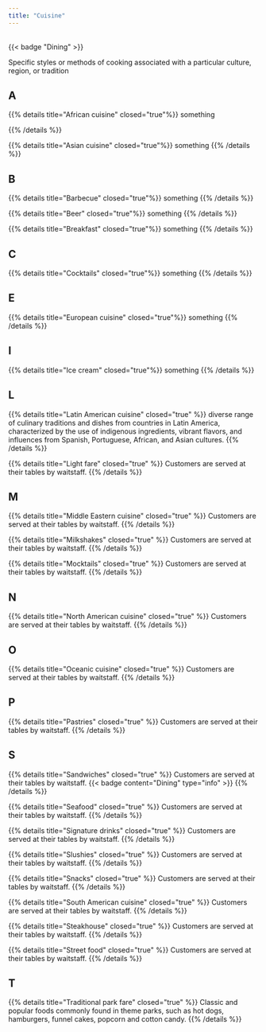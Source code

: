 ```yaml
---
title: "Cuisine"
---
```


<br />
{{< badge "Dining" >}}

Specific styles or methods of cooking associated with a particular culture, region, or tradition

## A

{{% details title="African cuisine" closed="true"%}}
something

{{% /details %}}

{{% details title="Asian cuisine" closed="true"%}}
something
{{% /details %}}

## B

{{% details title="Barbecue" closed="true"%}}
something
{{% /details %}}

{{% details title="Beer" closed="true"%}}
something
{{% /details %}}

{{% details title="Breakfast" closed="true"%}}
something
{{% /details %}}

## C

{{% details title="Cocktails" closed="true"%}}
something
{{% /details %}}

## E

{{% details title="European cuisine" closed="true"%}}
something
{{% /details %}}

## I

{{% details title="Ice cream" closed="true"%}}
something
{{% /details %}}

## L

{{% details title="Latin American cuisine" closed="true" %}}
diverse range of culinary traditions and dishes from countries in Latin America, characterized by the use of indigenous ingredients, vibrant flavors, and influences from Spanish, Portuguese, African, and Asian cultures.
{{% /details %}}

{{% details title="Light fare" closed="true" %}}
Customers are served at their tables by waitstaff.
{{% /details %}}

## M

{{% details title="Middle Eastern cuisine" closed="true" %}}
Customers are served at their tables by waitstaff.
{{% /details %}}

{{% details title="Milkshakes" closed="true" %}}
Customers are served at their tables by waitstaff.
{{% /details %}}

{{% details title="Mocktails" closed="true" %}}
Customers are served at their tables by waitstaff.
{{% /details %}}

## N

{{% details title="North American cuisine" closed="true" %}}
Customers are served at their tables by waitstaff.
{{% /details %}}

## O

{{% details title="Oceanic cuisine" closed="true" %}}
Customers are served at their tables by waitstaff.
{{% /details %}}

## P

{{% details title="Pastries" closed="true" %}}
Customers are served at their tables by waitstaff.
{{% /details %}}

## S

{{% details title="Sandwiches" closed="true" %}}
Customers are served at their tables by waitstaff.
{{< badge content="Dining" type="info" >}}
{{% /details %}}

{{% details title="Seafood" closed="true" %}}
Customers are served at their tables by waitstaff.
{{% /details %}}

{{% details title="Signature drinks" closed="true" %}}
Customers are served at their tables by waitstaff.
{{% /details %}}

{{% details title="Slushies" closed="true" %}}
Customers are served at their tables by waitstaff.
{{% /details %}}

{{% details title="Snacks" closed="true" %}}
Customers are served at their tables by waitstaff.
{{% /details %}}

{{% details title="South American cuisine" closed="true" %}}
Customers are served at their tables by waitstaff.
{{% /details %}}

{{% details title="Steakhouse" closed="true" %}}
Customers are served at their tables by waitstaff.
{{% /details %}}

{{% details title="Street food" closed="true" %}}
Customers are served at their tables by waitstaff.
{{% /details %}}

## T

{{% details title="Traditional park fare" closed="true" %}}
Classic and popular foods commonly found in theme parks, such as hot dogs, hamburgers, funnel cakes, popcorn and cotton candy.
{{% /details %}}



